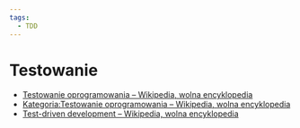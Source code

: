 ```yaml
---
tags:
  - TDD
---
```


# Testowanie

- [Testowanie oprogramowania – Wikipedia, wolna encyklopedia](https://pl.wikipedia.org/wiki/Testowanie_oprogramowania)
- [Kategoria:Testowanie oprogramowania – Wikipedia, wolna encyklopedia](https://pl.wikipedia.org/wiki/Kategoria:Testowanie_oprogramowania)
- [Test-driven development – Wikipedia, wolna encyklopedia](https://pl.wikipedia.org/wiki/Test-driven_development)
